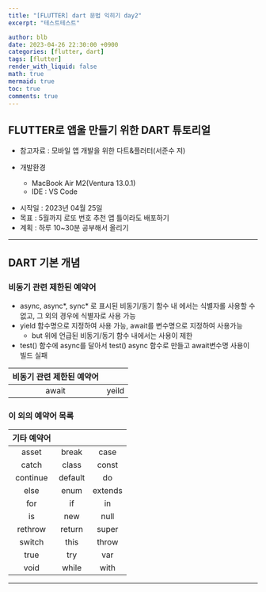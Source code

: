 ```yaml
---
title: "[FLUTTER] dart 문법 익히기 day2"
excerpt: "테스트테스트"

author: blb
date: 2023-04-26 22:30:00 +0900
categories: [flutter, dart]
tags: [flutter]
render_with_liquid: false
math: true
mermaid: true
toc: true
comments: true
---
```

## FLUTTER로 앱울 만들기 위한 DART 튜토리얼
* 참고자료 : 모바일 앱 개발을 위한 다트&플러터(서준수 저)

* 개발환경 
  * MacBook Air M2(Ventura 13.0.1)
  * IDE : VS Code

- 시작일 : 2023년 04월 25일
- 목표 : 5월까지 로또 번호 추천 앱 틀이라도 배포하기
- 계획 : 하루 10~30분 공부해서 올리기
---
## DART 기본 개념
### 비동기 관련 제한된 예약어
- async, async*, sync* 로 표시된 비동기/동기 함수 내 에서는 식별자롤 사용할 수 없고, 그 외의 경우에 식별자로 사용 가능
- yield 함수명으로 지정하여 사용 가능, await를 변수명으로 지정하여 사용가능
  - but 위에 언급된 비동기/동기 함수 내에서는 사용이 제한
- test() 함수에 async를 달아서 test() async 함수로 만들고 await변수명 사용이 빌드 실패
  
|비동기 관련 제한된 예약어||
|:---:|:---:|
|await|yeild|


### 이 외의 예약어 목록
|기타 예약어|||
|:---:|:---:|:---:|
|asset|break|case|
|catch|class|const|
|continue|default|do|
|else|enum|extends|
|for|if|in|
|is|new|null|
|rethrow|return|super|
|switch|this|throw|
|true|try|var|
|void|while|with|


---
